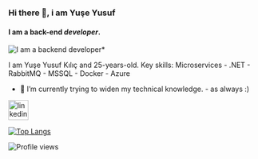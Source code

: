 ### Hi there 👋, i am Yuşe Yusuf
#### I am a back-end *developer*.
![I am a backend developer*](https://i.hizliresim.com/jflwdlg.png)

I am Yuşe Yusuf Kılıç and 25-years-old.
Key skills: Microservices - .NET - RabbitMQ - MSSQL - Docker - Azure 

- 🌱 I’m currently trying to widen my technical knowledge. - as always :)


[<img src='https://cdn.jsdelivr.net/npm/simple-icons@3.0.1/icons/linkedin.svg' alt='linkedin' height='40' style="font-color:white">](https://www.linkedin.com/in/yuseyusufkilic/)  

[![Top Langs](https://github-readme-stats.vercel.app/api/top-langs/?username=yuseyusufkilic)](https://github.com/anuraghazra/github-readme-stats)

![Profile views](https://gpvc.arturio.dev/yuseyusufkilic)  
